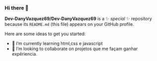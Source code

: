 ### Hi there 👋

**Dev-DanyVazquez69/Dev-DanyVazquez69** is a ✨ _special_ ✨ repository because its `README.md` (this file) appears on your GitHub profile.

Here are some ideas to get you started:

- 🌱 I’m currently learning html,css e javascript
- 👯 I’m looking to collaborate on projetos que me façam ganhar expêriencia. 
